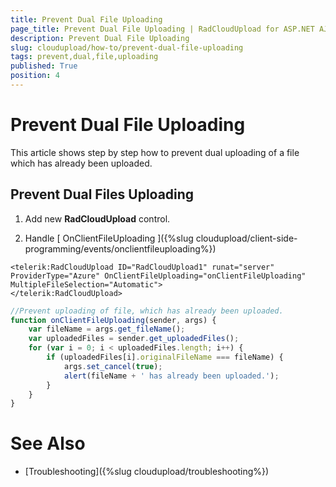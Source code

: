 ```yaml
---
title: Prevent Dual File Uploading
page_title: Prevent Dual File Uploading | RadCloudUpload for ASP.NET AJAX Documentation
description: Prevent Dual File Uploading
slug: cloudupload/how-to/prevent-dual-file-uploading
tags: prevent,dual,file,uploading
published: True
position: 4
---
```


# Prevent Dual File Uploading



This article shows step by step how to prevent dual uploading of a file which has already been uploaded.

## Prevent Dual Files Uploading

1. Add new **RadCloudUpload** control.

1. Handle [ OnClientFileUploading ]({%slug cloudupload/client-side-programming/events/onclientfileuploading%})



````ASPNET
<telerik:RadCloudUpload ID="RadCloudUpload1" runat="server" ProviderType="Azure" OnClientFileUploading="onClientFileUploading" MultipleFileSelection="Automatic">
</telerik:RadCloudUpload>
````

````JavaScript
//Prevent uploading of file, which has already been uploaded.
function onClientFileUploading(sender, args) {
	var fileName = args.get_fileName();
	var uploadedFiles = sender.get_uploadedFiles();
	for (var i = 0; i < uploadedFiles.length; i++) {
		if (uploadedFiles[i].originalFileName === fileName) {
			args.set_cancel(true);
			alert(fileName + ' has already been uploaded.');
		}
	}
}
````


# See Also

 * [Troubleshooting]({%slug cloudupload/troubleshooting%})
